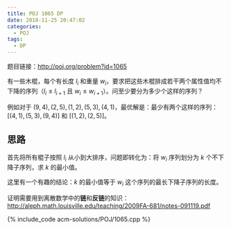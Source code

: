 ```yaml
---
title: POJ 1065 DP
date: 2018-11-25 20:47:02
categories:
  - POJ
tags:
  - DP
---
```


题目链接：http://poj.org/problem?id=1065

有一些木棍，每个有长度 $l_i$ 和重量 $w_i$，要求把这些木棍排成若干两个属性值均不下降的序列（$l_i \leq l_{i+1}$ 且 $w_i \leq w_{i+1}$）。问至少要分为多少个这样的序列？

例如对于 $( 9 , 4 ) , ( 2 , 5 ) , ( 1 , 2 ) , ( 5 , 3 ) , ( 4 , 1 )$，最优解是：最少有两个这样的序列：$[( 4 , 1 ) , ( 5 , 3 ) , ( 9 , 4 )]$ 和 $[( 1 , 2 ) , ( 2 , 5 )]$。

<!-- more -->

## 思路

首先将所有棍子按照 $l_i$ 从小到大排序，问题即转化为：将 $w_i$ 序列划分为 $k$ 个不下降子序列，求 $k$ 的最小值。

这里有一个有趣的结论：$k$ 的最小值等于 $w_i$ 这个序列的最长下降子序列的长度。

证明需要用到离散数学中的**链**和**反链**的知识：http://aleph.math.louisville.edu/teaching/2009FA-681/notes-091119.pdf

{% include_code acm-solutions/POJ/1065.cpp %}